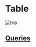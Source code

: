 # Table

![trip](https://user-images.githubusercontent.com/101666279/193801383-a288d47c-0e00-453d-a853-3642eb2864fb.png)

## [Queries](https://github.com/IlyaAboneev/SQL/blob/main/Stepik.org/SQL%20simulator/Trip/trip.sql)

